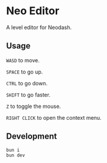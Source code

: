 # Neo Editor

A level editor for Neodash.

## Usage

`WASD` to move.

`SPACE` to go up.

`CTRL` to go down.

`SHIFT` to go faster.

`Z` to toggle the mouse.

`RIGHT CLICK` to open the context menu.

## Development

```bash
bun i
bun dev
```
